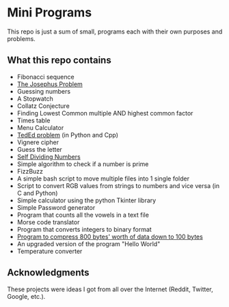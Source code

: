 # Mini Programs
This repo is just a sum of small, programs each with their own purposes and problems.

## What this repo contains

 * Fibonacci sequence
 * [The Josephus Problem](https://en.wikipedia.org/wiki/Josephus_problem)
 * Guessing numbers
 * A Stopwatch
 * Collatz Conjecture
 * Finding Lowest Common multiple AND highest common factor
 * Times table
 * Menu Calculator
 * [TedEd problem](https://www.youtube.com/watch?v=c18GjbnZXMw) (in Python and Cpp)
 * Vignere cipher
 * Guess the letter
 * [Self Dividing Numbers](https://leetcode.com/problems/self-dividing-numbers/description/)
 * Simple algorithm to check if a number is prime
 * FizzBuzz
 * A simple bash script to move multiple files into 1 single folder
 * Script to convert RGB values from strings to numbers and vice versa (in C and Python)
 * Simple calculator using the python Tkinter library
 * Simple Password generator
 * Program that counts all the vowels in a text file
 * Morse code translator
 * Program that converts integers to binary format
 * [Program to compress 800 bytes' worth of data down to 100 bytes](https://en.wikipedia.org/wiki/Bit_field)
 * An upgraded version of the program "Hello World"
 * Temperature converter

## Acknowledgments

These projects were ideas I got from all over the Internet (Reddit, Twitter, Google, etc.).
